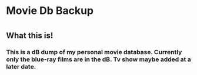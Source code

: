 # Movie Db Backup
#
## What this is!

### This is a dB dump of my personal movie database. Currently only the blue-ray films are in the dB. Tv show maybe added at a later date.
